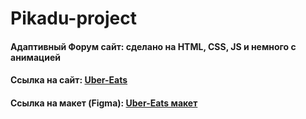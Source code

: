 # Pikadu-project

<h4 align="left">Адаптивный Форум сайт: сделано на HTML, CSS, JS и немного с анимацией</h4>
<h4 align="left">Cсылка на сайт: <a href="https://tolebijaksybai.github.io/Pikadu_project/" target="_blank">Uber-Eats</a></h4>
<h4 align="left">Ссылка на макет (Figma): <a href="https://www.figma.com/file/46YZ8INlzJUiduGjOHfi45/Pikadu?node-id=1%3A35&viewport=461%2C382%2C0.3999747931957245" target="_blank">Uber-Eats макет</a></h4>
 

